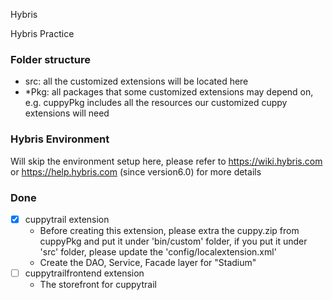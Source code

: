 Hybris

Hybris Practice

### Folder structure
* src: all the customized extensions will be located here
* \*Pkg: all packages that some customized extensions may depend on, e.g. cuppyPkg includes all the resources our customized cuppy extensions will need

### Hybris Environment
Will skip the environment setup here, please refer to https://wiki.hybris.com or https://help.hybris.com (since version6.0) for more details

### Done
- [X] cuppytrail extension
   - Before creating this extension, please extra the cuppy.zip from cuppyPkg and put it under 'bin/custom' folder, if you put it under 'src' folder, please update the 'config/localextension.xml'
   - Create the DAO, Service, Facade layer for "Stadium" 
- [ ] cuppytrailfrontend extension
   - The storefront for cuppytrail
